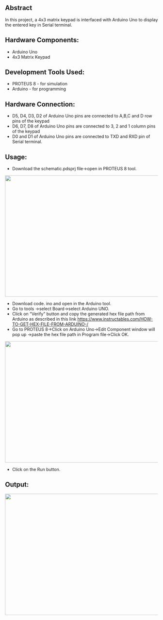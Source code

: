 ## Abstract
In this project, a 4x3 matrix keypad is interfaced with Arduino Uno to display the entered key in Serial terminal.

## Hardware Components:

-  Arduino Uno
-  4x3 Matrix Keypad

## Development Tools Used:

- PROTEUS 8 - for simulation
- Arduino - for programming

## Hardware Connection:

- D5, D4, D3, D2 of Arduino Uno pins are connected to A,B,C and D row pins of the keypad
- D6, D7, D8 of Arduino Uno pins are connected to 3, 2 and 1 column pins of the keypad
- D0 and D1 of Arduino Uno pins are connected to TXD and RXD pin of Serial terminal.

## Usage:
- Download the schematic.pdsprj file->open in PROTEUS 8 tool.

<img src=https://user-images.githubusercontent.com/84024571/135744394-db336287-864f-44b4-8d57-021ae2e56455.PNG width="800" height="400">

- Download code. ino and open in the Arduino tool.
- Go to tools ->select Board->select Arduino UNO.
- Click on “Verify” button and copy the generated hex file path from Arduino as described in this link
https://www.instructables.com/HOW-TO-GET-HEX-FILE-FROM-ARDUINO-/
- Go to PROTEUS 8->Click on Arduino Uno->Edit Component window will pop up ->paste the hex file path in Program file->Click OK.

<img src=https://user-images.githubusercontent.com/84024571/135744722-f77f845e-d38c-4cad-a920-9ad00e588068.PNG width="800" height="400">

- Click on the Run button.

## Output:

<img src=https://user-images.githubusercontent.com/84024571/135744510-90695b8b-6490-44ff-b880-56e579d767c8.PNG width="800" height="400">
